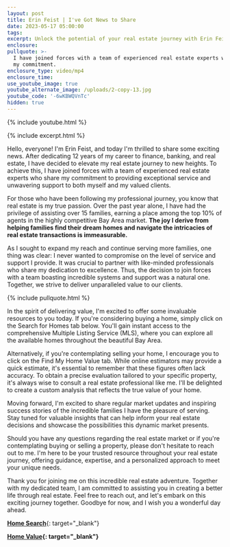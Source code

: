 ```yaml
---
layout: post
title: Erin Feist | I've Got News to Share
date: 2023-05-17 05:00:00
tags:
excerpt: Unlock the potential of your real estate journey with Erin Feist.
enclosure:
pullquote: >-
  I have joined forces with a team of experienced real estate experts who share
  my commitment.
enclosure_type: video/mp4
enclosure_time:
use_youtube_image: true
youtube_alternate_image: /uploads/2-copy-13.jpg
youtube_code: '-6wKBWQVnTc'
hidden: true
---
```

{% include youtube.html %}

{% include excerpt.html %}

Hello, everyone! I'm Erin Feist, and today I'm thrilled to share some exciting news. After dedicating 12 years of my career to finance, banking, and real estate, I have decided to elevate my real estate journey to new heights. To achieve this, I have joined forces with a team of experienced real estate experts who share my commitment to providing exceptional service and unwavering support to both myself and my valued clients.

For those who have been following my professional journey, you know that real estate is my true passion. Over the past year alone, I have had the privilege of assisting over 15 families, earning a place among the top 10% of agents in the highly competitive Bay Area market. **The joy I derive from helping families find their dream homes and navigate the intricacies of real estate transactions is immeasurable.**

As I sought to expand my reach and continue serving more families, one thing was clear: I never wanted to compromise on the level of service and support I provide. It was crucial to partner with like-minded professionals who share my dedication to excellence. Thus, the decision to join forces with a team boasting incredible systems and support was a natural one. Together, we strive to deliver unparalleled value to our clients.

{% include pullquote.html %}

In the spirit of delivering value, I'm excited to offer some invaluable resources to you today. If you're considering buying a home, simply click on the Search for Homes tab below. You'll gain instant access to the comprehensive Multiple Listing Service (MLS), where you can explore all the available homes throughout the beautiful Bay Area.

Alternatively, if you're contemplating selling your home, I encourage you to click on the Find My Home Value tab. While online estimators may provide a quick estimate, it's essential to remember that these figures often lack accuracy. To obtain a precise evaluation tailored to your specific property, it's always wise to consult a real estate professional like me. I'll be delighted to create a custom analysis that reflects the true value of your home.

Moving forward, I'm excited to share regular market updates and inspiring success stories of the incredible families I have the pleasure of serving. Stay tuned for valuable insights that can help inform your real estate decisions and showcase the possibilities this dynamic market presents.

Should you have any questions regarding the real estate market or if you're contemplating buying or selling a property, please don't hesitate to reach out to me. I'm here to be your trusted resource throughout your real estate journey, offering guidance, expertise, and a personalized approach to meet your unique needs.

Thank you for joining me on this incredible real estate adventure. Together with my dedicated team, I am committed to assisting you in creating a better life through real estate. Feel free to reach out, and let's embark on this exciting journey together. Goodbye for now, and I wish you a wonderful day ahead.<br>

[**Home Search**](https://bayareahomesearch.com/){: target="_blank"}

**[Home Value](https://.bayareahomesearch.com/home-valuation/){: target="_blank"}**<br>​​